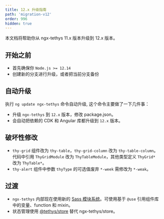 ```yaml
---
title: 12.x 升级指南
path: 'migration-v12'
order: 996
hidden: true
---
```


本文档将帮助你从 ngx-tethys 11.x 版本升级到 12.x 版本。

## 开始之前

- 首先确保你 `Node.js >= 12.14`
- 创建新的分支进行升级，或者把当前分支备份

## 自动升级
 执行 `ng update ngx-tethys` 命令自动升级, 这个命令主要做了一下几件事：
- 升级 `ngx-tethys` 到 `12.x` 版本，修改 package.json。
- 会自动把依赖的 CDK 和 Angular 库都升级到 `12.x` 版本。

## 破坏性修改
- `thy-grid` 组件改为 `thy-table`，`thy-grid-column` 改为 `thy-table-column`。代码中引用 `ThyGridModule` 改为 `ThyTableModule`，其他类型定义 `ThyGrid*` 改为 `ThyTable*`。
- `thy-alert` 组件中参数 `thyType` 的可选值废弃 `*-week` 需修改为 `*-weak`。

## 过渡
- `ngx-tethys` 内部现在使用新的 [Sass 模块系统](https://sass-lang.com/blog/the-module-system-is-launched)。可使用基于 `@use` 引用组件库中的变量、function 和 mixin。
- 状态管理使用 [@tethys/store](https://github.com/tethys-org/store) 替代 ngx-tethys/store。
